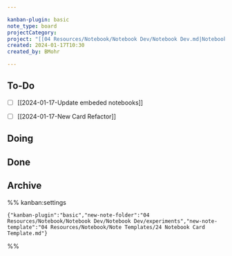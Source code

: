 ```yaml
---

kanban-plugin: basic
note_type: board
projectCategory: 
project: "[[04 Resources/Notebook/Notebook Dev/Notebook Dev.md|Notebook Dev]]"
created: 2024-01-17T10:30
created_by: BMohr

---
```


## To-Do
- [ ] [[2024-01-17-Update embeded notebooks]]
- [ ] [[2024-01-17-New Card Refactor]]



## Doing



## Done



## Archive





%% kanban:settings
```
{"kanban-plugin":"basic","new-note-folder":"04 Resources/Notebook/Notebook Dev/Notebook Dev/experiments","new-note-template":"04 Resources/Notebook/Note Templates/24 Notebook Card Template.md"}
```
%%